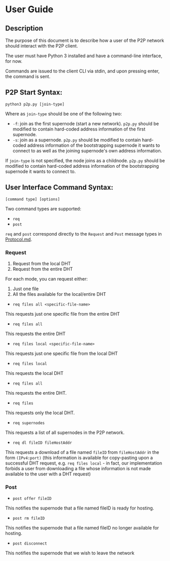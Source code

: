 # User Guide

## Description

The purpose of this document is to describe how a user of the P2P network should interact with the P2P client.

The user must have Python 3 installed and have a command-line interface, for now.

Commands are issued to the client CLI via stdin, and upon pressing enter, the command is sent.

## P2P Start Syntax:

`python3 p2p.py [join-type]`

Where as `join-type` should be one of the following two:

* `-f`: join as the first supernode (start a new network). `p2p.py` should be modified to contain hard-coded address information of the first supernode.
* `-s`: join as a supernode. `p2p.py` should be modified to contain hard-coded address information of the bootstrapping supernode it wants to connect to as well as the joining supernode's own address information.

If `join-type` is not specified, the node joins as a childnode. `p2p.py` should be modified to contain hard-coded address information of the bootstrapping supernode it wants to connect to.

## User Interface Command Syntax:

`[command type] [options]`

Two command types are supported:
- `req`
- `post`

`req` and `post` correspond directly to the `Request` and `Post` message types in [Protocol.md](./Protocol.md).

### Request


1. Request from the local DHT 
2. Request from the entire DHT

For each mode, you can request either:

1. Just one file 
2. All the files available for the local/entire DHT


- `req files all <specific-file-name>`

This requests just one specific file from the entire DHT

- `req files all`

This requests the entire DHT

- `req files local <specific-file-name>`

This requests just one specific file from the local DHT

- `req files local`

This requests the local DHT

- `req files all`

This requests the entire DHT.

- `req files`

This requests only the local DHT.

- `req supernodes`

This requests a list of all supernodes in the P2P network.

- `req dl fileID fileHostAddr`

This requests a download of a file named `fileID` from `fileHostAddr` in the form `(IPv4:port)` (this information is available for copy-pasting upon a successful DHT request, e.g. `req files local` - in fact, our implementation forbids a user from downloading a file whose information is not made available to the user with a DHT request)

### Post

- `post offer fileID`

This notifies the supernode that a file named fileID is ready for hosting.

- `post rm fileID`

This notifies the supernode that a file named fileID no longer available for hosting.

- `post disconnect`

This notifies the supernode that we wish to leave the network
